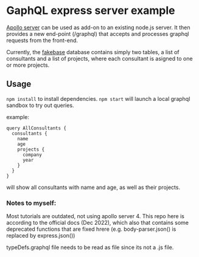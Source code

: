# GaphQL express server example

[Apollo server](https://www.apollographql.com/docs/apollo-server/) can be used as add-on to an existing node.js server. It then provides a new end-point (/graphql) that accepts and processes graphql requests from the front-end.

Currently, the [fakebase](https://www.npmjs.com/package/fakebase) database contains simply two tables, a list of consultants and a list of projects, where each consultant is asigned to one or more projects.

## Usage

`npm install` to install dependencies.
`npm start` will launch a local graphql sandbox to try out queries.

example:

```
query AllConsultants {
  consultants {
    name
    age
    projects {
      company
      year
    }
  }
}
```

will show all consultants with name and age, as well as their projects.

### Notes to myself:

Most tutorials are outdated, not using apollo server 4. This repo here is according to the official docs (Dec 2022), which also that contains some deprecated functions that are fixed hrere (e.g. body-parser.json() is replaced by express.json())

typeDefs.graphql file needs to be read as file since its not a .js file.
